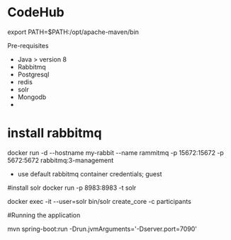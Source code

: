 # CodeHub

export PATH=$PATH:/opt/apache-maven/bin

Pre-requisites
- Java > version 8
- Rabbitmq
- Postgresql
- redis
- solr
- Mongodb
- 

# install rabbitmq
docker run -d --hostname my-rabbit --name rammitmq -p 15672:15672 -p 5672:5672 rabbitmq:3-management
- use default rabbitmq container credentials; guest

#install solr
docker run -p 8983:8983 -t solr

docker exec -it --user=solr <container-id> bin/solr create_core -c participants

#Running the application

mvn spring-boot:run -Drun.jvmArguments='-Dserver.port=7090'